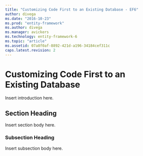 ```yaml
---
title: "Customizing Code First to an Existing Database - EF6"
author: divega
ms.date: "2016-10-23"
ms.prod: "entity-framework"
ms.author: divega
ms.manager: avickers
ms.technology: entity-framework-6
ms.topic: "article"
ms.assetid: 07a8f0af-8892-421d-a196-34184cef311c
caps.latest.revision: 2
---
```

# Customizing Code First to an Existing Database
Insert introduction here.  
  
## Section Heading  
 Insert section body here.  
  
### Subsection Heading  
 Insert subsection body here.